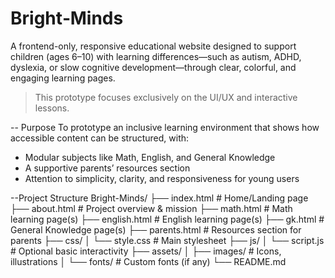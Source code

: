 # Bright‑Minds

A frontend-only, responsive educational website designed to support children (ages 6–10) with learning differences—such as autism, ADHD, dyslexia, or slow cognitive development—through clear, colorful, and engaging learning pages.

> This prototype focuses exclusively on the UI/UX and interactive lessons.

-- Purpose
To prototype an inclusive learning environment that shows how accessible content can be structured, with:
- Modular subjects like Math, English, and General Knowledge
- A supportive parents’ resources section
- Attention to simplicity, clarity, and responsiveness for young users

--Project Structure
Bright-Minds/
├── index.html           # Home/Landing page
├── about.html           # Project overview & mission
├── math.html            # Math learning page(s)
├── english.html         # English learning page(s)
├── gk.html              # General Knowledge page(s)
├── parents.html         # Resources section for parents
├── css/
│   └── style.css        # Main stylesheet
├── js/
│   └── script.js        # Optional basic interactivity
├── assets/
│   ├── images/          # Icons, illustrations
│   └── fonts/           # Custom fonts (if any)
└── README.md
